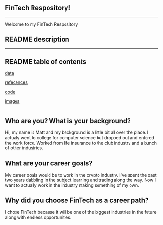 ## FinTech Respository!
---

Welcome to my FinTech Respository


## README description 
___
## README table of contents


[data](data/)

[refecences](references/)

[code](code/)

[images](image1/)


![]()


 Who are you? What is your background?
---
Hi, my name is Matt and my background is a little bit all over the place. I actualy went to college for computer science but dropped out and entered the work force. Worked from life insurance to the club industry and a bunch of other industries. 

What are your career goals?
---
My career goals would be to work in the crypto industry. I've spent the past two years dabbling in the subject learning and trading along the way. Now I want to actually work in the industry making something of my own. 

Why did you choose FinTech as a career path?
---
I chose FinTech because it will be one of the biggest industries in the future along with endless opportunities.



[def]: image1.jpg